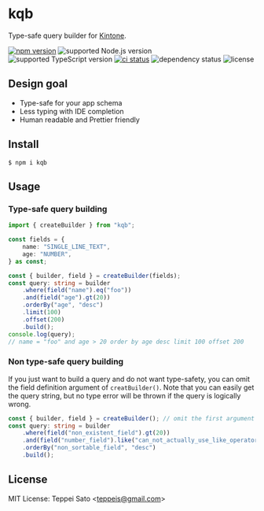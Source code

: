 # kqb

Type-safe query builder for [Kintone](https://www.kintone.com).

[![npm version][npm-image]][npm-url]
![supported Node.js version][node-version]
![supported TypeScript version][ts-version]
[![ci status][ci-image]][ci-url]
![dependency status][deps-count-image]
![license][license]


## Design goal

- Type-safe for your app schema
- Less typing with IDE completion
- Human readable and Prettier friendly

## Install

```console
$ npm i kqb
```

## Usage

### Type-safe query building

```ts
import { createBuilder } from "kqb";

const fields = {
    name: "SINGLE_LINE_TEXT",
    age: "NUMBER",
} as const;

const { builder, field } = createBuilder(fields);
const query: string = builder
    .where(field("name").eq("foo"))
    .and(field("age").gt(20))
    .orderBy("age", "desc")
    .limit(100)
    .offset(200)
    .build();
console.log(query);
// name = "foo" and age > 20 order by age desc limit 100 offset 200
```

### Non type-safe query building

If you just want to build a query and do not want type-safety, you can omit the field definition argument of `creatBuilder()`.
Note that you can easily get the query string, but no type error will be thrown if the query is logically wrong.

```ts
const { builder, field } = createBuilder(); // omit the first argument
const query: string = builder
    .where(field("non_existent_field").gt(20))
    .and(field("number_field").like("can_not_actually_use_like_operator"))
    .orderBy("non_sortable_field", "desc")
    .build();
```

## License


MIT License: Teppei Sato &lt;teppeis@gmail.com&gt;

[npm-image]: https://badgen.net/npm/v/kqb?icon=npm&label=
[npm-url]: https://npmjs.org/package/kqb
[npm-downloads-image]: https://badgen.net/npm/dm/kqb
[deps-image]: https://badgen.net/david/dep/teppeis/kqb.svg
[deps-url]: https://david-dm.org/teppeis/kqb
[deps-count-image]: https://badgen.net/bundlephobia/dependency-count/kqb
[node-version]: https://badgen.net/npm/node/kqb
[ts-version]: https://badgen.net/badge/typescript/%3E=3.8?icon=typescript
[license]: https://badgen.net/npm/license/kqb
[ci-image]: https://github.com/teppeis/kqb/workflows/ci/badge.svg
[ci-url]: https://github.com/teppeis/kqb/actions?query=workflow%3Aci
